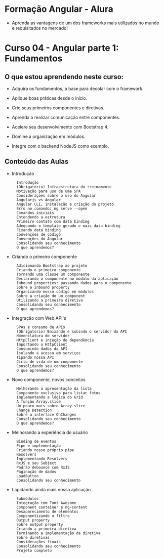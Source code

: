 # Formação Angular - Alura
+ Aprenda as vantagens de um dos frameworks mais utilizados no mundo e requisitados no mercado!

# Curso 04 - Angular parte 1: Fundamentos

## O que estou aprendendo neste curso:

+ Adquira os fundamentos, a base para decolar com o framework.

+ Aplique boas práticas desde o início.

+ Crie seus primeiros componentes e diretivas.

+ Aprenda a realizar comunicação entre componentes.

+ Acelere seu desenvolvimento com Bootstrap 4.

+ Domine a organização em módulos.

+ Integre com o backend NodeJS como exemplo.

## Conteúdo das Aulas

+ Introdução       
        
        Introdução
        (Obrigatório) Infraestrutura do treinamento
        Motivação para uso de uma SPA
        Considerações sobre o uso do Angular
        Angularjs vs Angular
        Angular CLI, instalação e criação do projeto
        Erro no comando: ng serve --open
        Comandos iniciais
        Entendendo a estrutura
        Primeiro contato com data binding
        Adequando o template gerado e mais data binding
        Fixando data binding
        Convenções de código
        Convenções do Angular
        Consolidando seu conhecimento
        O que aprendemos?

+ Criando o primeiro componente 
          
        Adicionando Bootstrap ao projeto
        Criando o primeiro componente
        Tornando uma classe um componente
        Declarando o componente no módulo da aplicação
        Inbound properties: passando dados para o componente
        Sobre a inbound property
        Organizando nosso código em módulos
        Sobre a criação de um component
        Utilizando a primeira diretiva
        Consolidando seu conhecimento
        O que aprendemos?

+ Integração com Web API's 
        
        SPAs e consumo de APIs
        (Obrigatório) Baixando e subindo o servidor da API
        Nomenclatura do servidor
        HttpClient e injeção de dependência
        Importando o HttpClient
        Consumindo dados da API
        Isolando a acesso em serviços
        Tipando nossa API
        Ciclo de vida de um componente
        Consolidando seu conhecimento
        O que aprendemos?

+ Novo componente, novos conceitos 
        
        Melhorando a apresentação da lista
        Componente exclusivo para listar fotos
        Implementando a lógica do Grid
        A função Array.slice
        Um pouco mais sobre Array.slice
        Change Detection
        Sobre a interface OnChanges
        Consolidando seu conhecimento
        O que aprendemos?

+ Melhorando a experiência do usuário
        
        Binding de eventos
        Pipe e implementação
        Criando nosso próprio pipe
        Resolvers
        Implementando Resolvers
        RxJS e seu Subject
        Padrão debounce com RxJS
        Paginação de dados
        LoadButton
        Consolidando seu conhecimento

+ Lapidando ainda mais nossa aplicação 

        Submódulos
        Integração com Font Awesome
        Component container e ng-content
        Desaparecimento de elementos
        Componentizando o filtro
        Output property
        Sobre output property
        Criando a primeira diretiva
        Terminando a implementação da diretiva
        Sobre diretivas
        Considerações finais
        Consolidando seu conhecimento
        Projeto completo

<!-- # Certificado de conclusão

https://cursos.alura.com.br/certificate/79f3c6d7-e150-4184-ae5a-8ee59335caf8

![certificado](certificate-alura.png) -->